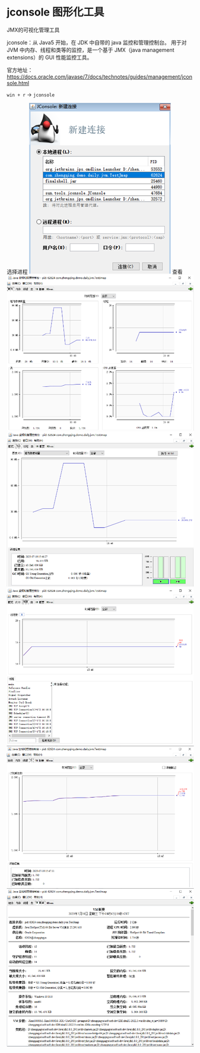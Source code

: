 # jconsole 图形化工具

JMX的可视化管理工具

jconsole：从 Java5 开始，在 JDK 中自带的 java 监控和管理控制台。
用于对 JVM 中内存、线程和类等的监控，是一个基于 JMX（java management extensions）的 GUI 性能监控工具。

官方地址：https://docs.oracle.com/javase/7/docs/technotes/guides/management/jconsole.html

`win + r` -> `jconsole`

选择进程
![](./images/02-jconsole-1689752726982.png)
查看
![](./images/02-jconsole-1689752785023.png)
![](./images/02-jconsole-1689752796871.png)
![](./images/02-jconsole-1689752808534.png)
![](./images/02-jconsole-1689752839636.png)
![](./images/02-jconsole-1689752853116.png)
